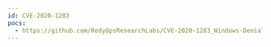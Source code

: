 ```yaml
---
id: CVE-2020-1283
pocs:
  - https://github.com/RedyOpsResearchLabs/CVE-2020-1283_Windows-Denial-of-Service-Vulnerability
---
```

